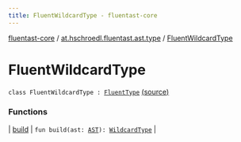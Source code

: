 ```yaml
---
title: FluentWildcardType - fluentast-core
---
```


[fluentast-core](../../index.html) / [at.hschroedl.fluentast.ast.type](../index.html) / [FluentWildcardType](.)

# FluentWildcardType

`class FluentWildcardType : `[`FluentType`](../-fluent-type/index.html) [(source)](http://github.com/hschroedl/fluentast/tree/master/core/at.hschroedl.fluentast/ast/type/Type.kt#L31)

### Functions

| [build](build.html) | `fun build(ast: `[`AST`](https://help.eclipse.org/neon/topic/org.eclipse.jdt.doc.isv/reference/api/org/eclipse/jdt/core/dom/AST.html)`): `[`WildcardType`](https://help.eclipse.org/neon/topic/org.eclipse.jdt.doc.isv/reference/api/org/eclipse/jdt/core/dom/WildcardType.html) |

